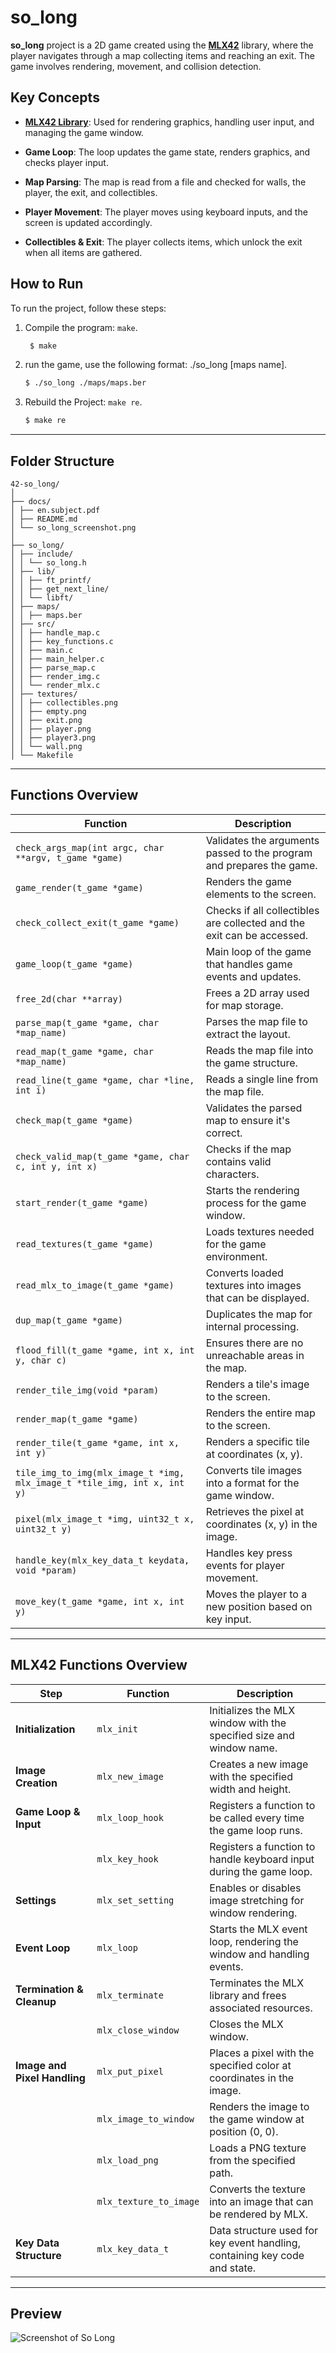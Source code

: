 # **so_long**
**so_long** project is a 2D game created using the **[MLX42](https://github.com/codam-coding-college/MLX42)** library, where the player navigates through a map collecting items and reaching an exit. 
The game involves rendering, movement, and collision detection.

## **Key Concepts**

- **[MLX42 Library](https://github.com/codam-coding-college/MLX42)**: Used for rendering graphics, handling user input, and managing the game window.

- **Game Loop**: The loop updates the game state, renders graphics, and checks player input.

- **Map Parsing**: The map is read from a file and checked for walls, the player, the exit, and collectibles.

- **Player Movement**: The player moves using keyboard inputs, and the screen is updated accordingly.

- **Collectibles & Exit**: The player collects items, which unlock the exit when all items are gathered.


## How to Run

To run the project, follow these steps:

1. Compile the program: `make`.
   ```bash
    $ make
    ```
2.  run the game, use the following format: ./so_long [maps name].
    ```bash
    $ ./so_long ./maps/maps.ber
    ```
3. Rebuild the Project: `make re`.
    ```bash
    $ make re
    ```

---

## Folder Structure
```
42-so_long/
│
├── docs/
│ ├── en.subject.pdf
│ ├── README.md
│ └── so_long_screenshot.png
│
├── so_long/
│ ├── include/
│ │ └── so_long.h
│ ├── lib/
│ │ ├── ft_printf/
│ │ ├── get_next_line/
│ │ └── libft/
│ ├── maps/
│ │ ├── maps.ber
│ ├── src/
│ │ ├── handle_map.c
│ │ ├── key_functions.c
│ │ ├── main.c
│ │ ├── main_helper.c
│ │ ├── parse_map.c
│ │ ├── render_img.c
│ │ └── render_mlx.c
│ ├── textures/
│ │ ├── collectibles.png
│ │ ├── empty.png
│ │ ├── exit.png
│ │ ├── player.png
│ │ ├── player3.png
│ │ └── wall.png
│ └── Makefile
```

---

## **Functions Overview**

| **Function**                            | **Description** |
|-----------------------------------------|-----------------|
| `check_args_map(int argc, char **argv, t_game *game)` | Validates the arguments passed to the program and prepares the game. |
| `game_render(t_game *game)`             | Renders the game elements to the screen. |
| `check_collect_exit(t_game *game)`      | Checks if all collectibles are collected and the exit can be accessed. |
| `game_loop(t_game *game)`               | Main loop of the game that handles game events and updates. |
| `free_2d(char **array)`                 | Frees a 2D array used for map storage. |
| `parse_map(t_game *game, char *map_name)` | Parses the map file to extract the layout. |
| `read_map(t_game *game, char *map_name)` | Reads the map file into the game structure. |
| `read_line(t_game *game, char *line, int i)` | Reads a single line from the map file. |
| `check_map(t_game *game)`               | Validates the parsed map to ensure it's correct. |
| `check_valid_map(t_game *game, char c, int y, int x)` | Checks if the map contains valid characters. |
| `start_render(t_game *game)`            | Starts the rendering process for the game window. |
| `read_textures(t_game *game)`           | Loads textures needed for the game environment. |
| `read_mlx_to_image(t_game *game)`      | Converts loaded textures into images that can be displayed. |
| `dup_map(t_game *game)`                 | Duplicates the map for internal processing. |
| `flood_fill(t_game *game, int x, int y, char c)` | Ensures there are no unreachable areas in the map. |
| `render_tile_img(void *param)`          | Renders a tile's image to the screen. |
| `render_map(t_game *game)`              | Renders the entire map to the screen. |
| `render_tile(t_game *game, int x, int y)` | Renders a specific tile at coordinates (x, y). |
| `tile_img_to_img(mlx_image_t *img, mlx_image_t *tile_img, int x, int y)` | Converts tile images into a format for the game window. |
| `pixel(mlx_image_t *img, uint32_t x, uint32_t y)` | Retrieves the pixel at coordinates (x, y) in the image. |
| `handle_key(mlx_key_data_t keydata, void *param)` | Handles key press events for player movement. |
| `move_key(t_game *game, int x, int y)`  | Moves the player to a new position based on key input. |

---

## **MLX42 Functions Overview**

| **Step**                   | **Function**                | **Description**                                                                 |
|----------------------------|-----------------------------|---------------------------------------------------------------------------------|
| **Initialization**       | `mlx_init`                  | Initializes the MLX window with the specified size and window name.             |
| **Image Creation**       | `mlx_new_image`             | Creates a new image with the specified width and height.                        |
| **Game Loop & Input**    | `mlx_loop_hook`             | Registers a function to be called every time the game loop runs.                |
|                            | `mlx_key_hook`              | Registers a function to handle keyboard input during the game loop.             |
| **Settings**             | `mlx_set_setting`           | Enables or disables image stretching for window rendering.                      |
| **Event Loop**           | `mlx_loop`                  | Starts the MLX event loop, rendering the window and handling events.            |
| **Termination & Cleanup**| `mlx_terminate`             | Terminates the MLX library and frees associated resources.                      |
|                            | `mlx_close_window`          | Closes the MLX window.                                                         |
| **Image and Pixel Handling** | `mlx_put_pixel`          | Places a pixel with the specified color at coordinates in the image.            |
|                            | `mlx_image_to_window`       | Renders the image to the game window at position (0, 0).                        |
|                            | `mlx_load_png`              | Loads a PNG texture from the specified path.                                    |
|                            | `mlx_texture_to_image`      | Converts the texture into an image that can be rendered by MLX.                 |
| **Key Data Structure**      | `mlx_key_data_t`            | Data structure used for key event handling, containing key code and state.     |

---

## Preview
![Screenshot of So Long](https://raw.githubusercontent.com/nabilac27/42-so_long/main/docs/so_long_screenshot.png)

